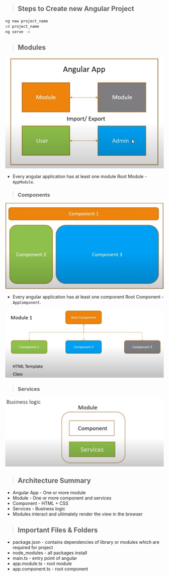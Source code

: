 
>## Steps to Create new Angular Project

```cmd
ng new project_name
cd project_name
ng serve -o
```
>## Modules

![](https://github.com/ppm143/AllProjectImages/blob/master/Angular/1.JPG)

- Every angular application has at least one module Root Module - `AppModule`.

>### Components

![](https://github.com/ppm143/AllProjectImages/blob/master/Angular/2.JPG)
- Every angular application has at least one component Root Component - `AppComponent`.

![](https://github.com/ppm143/AllProjectImages/blob/master/Angular/3.JPG)

>### Services

![](https://github.com/ppm143/AllProjectImages/blob/master/Angular/4.JPG)

>## Architecture Summary
- Angular App - One or more module
- Module - One or more component and services
- Component - HTML + CSS
- Services - Business logic
- Modules interact and ultimately render the view in the browser

>## Important Files & Folders

- package.json - contains dependencies of library or modules which are required for project
- node_modules - all packages install 
- main.ts - entry point of angular
- app.module.ts - root module
- app.component.ts - root component





